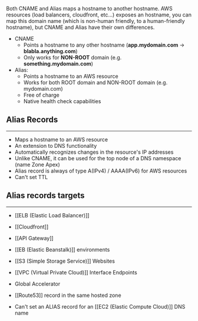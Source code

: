 Both CNAME and Alias maps a hostname to another hostname.
AWS resources (load balancers, cloudfront, etc...) exposes an hostname, you can map this domain name (which is non-human friendly, to a human-friendly hostname), but CNAME and Alias have their own differences.

- CNAME
	- Points a hostname to any other hostname (__app.mydomain.com__ -> __blabla.anything.com__)
	- Only works for __NON-ROOT__ domain (e.g. __something.mydomain.com__)
- Alias:
	- Points a hostname to an AWS resource 
	- Works for both ROOT domain and NON-ROOT domain (e.g. mydomain.com)
	- Free of charge
	- Native health check capabilities

## Alias Records
---
- Maps a hostname to an AWS resource
- An extension to DNS functionality
- Automatically recognizes changes in the resource's IP addresses
- Unlike CNAME, it can be used for the top node of a DNS namespace (name Zone Apex)
- Alias record is always of type A(IPv4) / AAAA(IPv6) for AWS resources
- Can't set TTL

## Alias records targets
---
- [[ELB (Elastic Load Balancer)]]
- [[Cloudfront]]
- [[API Gateway]]
- [[EB (Elastic Beanstalk)]] environments
- [[S3 (Simple Storage Service)]] Websites
- [[VPC (Virtual Private Cloud)]] Interface Endpoints
- Global Accelerator
- [[Route53]] record in the same hosted zone

- Can't set an ALIAS record for an [[EC2 (Elastic Compute Cloud)]] DNS name